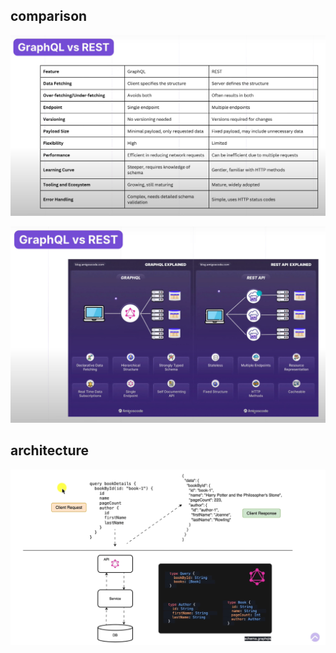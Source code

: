 

## comparison
![Comparison](assets4readme\graphQLvsRest.png)

![Descrição da Imagem 2](assets4readme\graphQLxRest2.png)

## architecture
![Descrição da Imagem 3](assets4readme\arquitetura.png)
